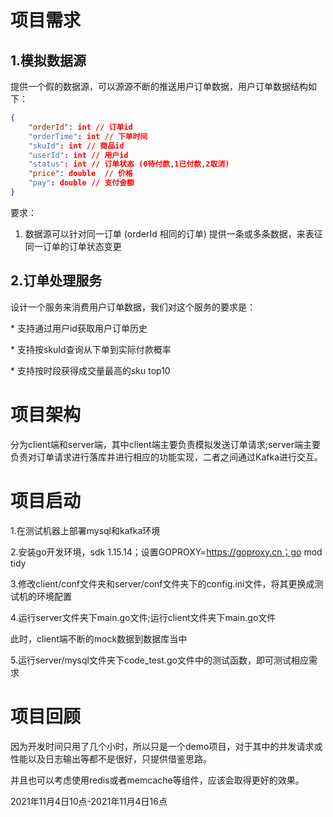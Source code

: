 # 项目需求

## 1.模拟数据源

提供一个假的数据源，可以源源不断的推送用户订单数据，用户订单数据结构如下：

```json
{
    "orderId": int // 订单id
    "orderTime": int // 下单时间
    "skuId": int // 商品id
    "userId": int // 用户id
    "status": int // 订单状态 (0待付款,1已付款,2取消)
    "price": double  // 价格
    "pay": double // 支付金额
}
```

要求：

1. 数据源可以针对同一订单 (orderId 相同的订单) 提供一条或多条数据，来表征同一订单的订单状态变更

## 2.订单处理服务

设计一个服务来消费用户订单数据，我们对这个服务的要求是：

\* 支持通过用户id获取用户订单历史

\* 支持按skuId查询从下单到实际付款概率

\* 支持按时段获得成交量最高的sku top10

# 项目架构

分为client端和server端，其中client端主要负责模拟发送订单请求;server端主要负责对订单请求进行落库并进行相应的功能实现，二者之间通过Kafka进行交互。

# 项目启动

1.在测试机器上部署mysql和kafka环境

2.安装go开发环境，sdk 1.15.14；设置GOPROXY=https://goproxy.cn；go mod tidy

3.修改client/conf文件夹和server/conf文件夹下的config.ini文件，将其更换成测试机的环境配置

4.运行server文件夹下main.go文件;运行client文件夹下main.go文件

此时，client端不断的mock数据到数据库当中

5.运行server/mysql文件夹下code_test.go文件中的测试函数，即可测试相应需求

# 项目回顾

因为开发时间只用了几个小时，所以只是一个demo项目，对于其中的并发请求或性能以及日志输出等都不是很好，只提供借鉴思路。

并且也可以考虑使用redis或者memcache等组件，应该会取得更好的效果。

2021年11月4日10点-2021年11月4日16点